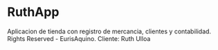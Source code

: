 # RuthApp
Aplicacion de tienda con registro de mercancia, clientes y contabilidad.
Rights Reserved - EurisAquino.
Cliente: Ruth Ulloa
